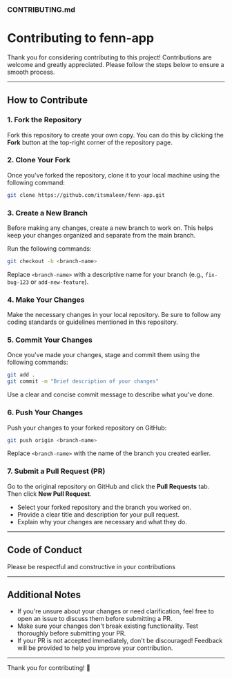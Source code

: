 ### CONTRIBUTING.md

# Contributing to fenn-app

Thank you for considering contributing to this project! Contributions are welcome and greatly appreciated. Please follow the steps below to ensure a smooth process.

---

## **How to Contribute**

### 1. Fork the Repository
Fork this repository to create your own copy. You can do this by clicking the **Fork** button at the top-right corner of the repository page.

### 2. Clone Your Fork
Once you've forked the repository, clone it to your local machine using the following command:

```bash
git clone https://github.com/itsmaleen/fenn-app.git
```

### 3. Create a New Branch
Before making any changes, create a new branch to work on. This helps keep your changes organized and separate from the main branch.

Run the following commands:

```bash
git checkout -b <branch-name>
```

Replace `<branch-name>` with a descriptive name for your branch (e.g., `fix-bug-123` or `add-new-feature`).

### 4. Make Your Changes
Make the necessary changes in your local repository. Be sure to follow any coding standards or guidelines mentioned in this repository.

### 5. Commit Your Changes
Once you've made your changes, stage and commit them using the following commands:

```bash
git add .
git commit -m "Brief description of your changes"
```

Use a clear and concise commit message to describe what you've done.

### 6. Push Your Changes
Push your changes to your forked repository on GitHub:

```bash
git push origin <branch-name>
```

Replace `<branch-name>` with the name of the branch you created earlier.

### 7. Submit a Pull Request (PR)
Go to the original repository on GitHub and click the **Pull Requests** tab. Then click **New Pull Request**.

- Select your forked repository and the branch you worked on.
- Provide a clear title and description for your pull request.
- Explain why your changes are necessary and what they do.

---

## **Code of Conduct**
Please be respectful and constructive in your contributions

---

## **Additional Notes**
- If you're unsure about your changes or need clarification, feel free to open an issue to discuss them before submitting a PR.
- Make sure your changes don't break existing functionality. Test thoroughly before submitting your PR.
- If your PR is not accepted immediately, don't be discouraged! Feedback will be provided to help you improve your contribution.

---

Thank you for contributing! 🎉
